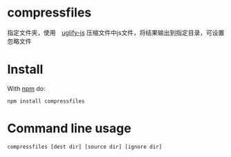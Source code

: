 # compressfiles

指定文件夹，使用　[uglify-js](https://www.npmjs.com/package/uglify-js) 压缩文件中js文件，将结果输出到指定目录，可设置忽略文件

# Install

With [npm](https://www.npmjs.com/package/compressfiles) do:

```
npm install compressfiles
```

# Command line usage

```javascript
compressfiles [dest dir] [source dir] [ignore dir]
```